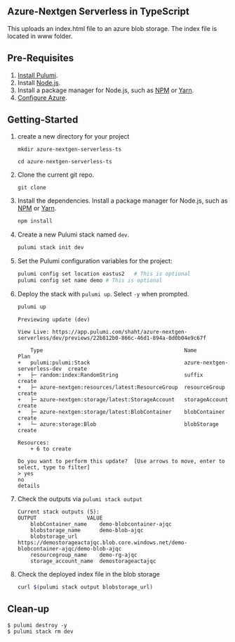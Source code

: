 ## Azure-Nextgen Serverless in TypeScript

This uploads an index.html file to an azure blob storage.  The index file is located in www folder.

## Pre-Requisites

1. [Install Pulumi](https://www.pulumi.com/docs/reference/install).
1. Install [Node.js](https://nodejs.org/en/download).
1. Install a package manager for Node.js, such as [NPM](https://www.npmjs.com/get-npm) or [Yarn](https://yarnpkg.com/lang/en/docs/install).
1. [Configure Azure](https://www.pulumi.com/docs/intro/cloud-providers/azure/setup/).

## Getting-Started

1. create a new directory for your project

    `mkdir azure-nextgen-serverless-ts`
    
    `cd azure-nextgen-serverless-ts`
    
1. Clone the current git repo.

    `git clone`

1. Install the dependencies. Install a package manager for Node.js, such as [NPM](https://www.npmjs.com/get-npm) or [Yarn](https://yarnpkg.com/lang/en/docs/install).
    ```bash
    npm install
    ```
1. Create a new Pulumi stack named `dev`.

    ```bash
    pulumi stack init dev
    ```

1. Set the Pulumi configuration variables for the project:

   ```bash
   pulumi config set location eastus2   # This is optional
   pulumi config set name demo # This is optional

1. Deploy the stack with `pulumi up`.  Select `-y` when prompted.

    ```bash
    pulumi up
    ```
    ```
    Previewing update (dev)

    View Live: https://app.pulumi.com/shaht/azure-nextgen-serverless/dev/previews/22b812b0-866c-46d1-894a-0d0b04e9c67f

        Type                                             Name                          Plan       
    +   pulumi:pulumi:Stack                              azure-nextgen-serverless-dev  create     
    +   ├─ random:index:RandomString                     suffix                        create     
    +   ├─ azure-nextgen:resources/latest:ResourceGroup  resourceGroup                 create     
    +   ├─ azure-nextgen:storage/latest:StorageAccount   storageAccount                create     
    +   ├─ azure-nextgen:storage/latest:BlobContainer    blobContainer                 create     
    +   └─ azure:storage:Blob                            blobStorage                   create     
    
    Resources:
        + 6 to create

    Do you want to perform this update?  [Use arrows to move, enter to select, type to filter]
    > yes
    no
    details
    ```
1.  Check the outputs via `pulumi stack output`

    ```
    Current stack outputs (5):
    OUTPUT                VALUE
        blobContainer_name    demo-blobcontainer-ajqc
        blobstorage_name      demo-blob-ajqc
        blobstorage_url       https://demostorageactajqc.blob.core.windows.net/demo-blobcontainer-ajqc/demo-blob-ajqc
        resourcegroup_name    demo-rg-ajqc
        storage_account_name  demostorageactajqc
    ```
1. Check the deployed index file in the blob storage
    ```bash
    curl $(pulumi stack output blobstorage_url)
    ```
## Clean-up

```
$ pulumi destroy -y
$ pulumi stack rm dev
```
###